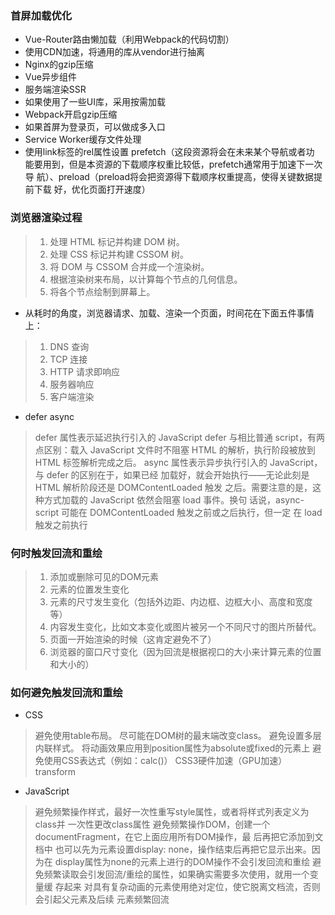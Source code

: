 ### 首屏加载优化
- Vue-Router路由懒加载（利用Webpack的代码切割）
- 使用CDN加速，将通用的库从vendor进行抽离
- Nginx的gzip压缩
- Vue异步组件
- 服务端渲染SSR
- 如果使用了一些UI库，采用按需加载
- Webpack开启gzip压缩
- 如果首屏为登录页，可以做成多入口
- Service Worker缓存文件处理
- 使用link标签的rel属性设置   prefetch（这段资源将会在未来某个导航或者功
能要用到，但是本资源的下载顺序权重比较低，prefetch通常用于加速下一次导
航）、preload（preload将会把资源得下载顺序权重提高，使得关键数据提前下载
好，优化页面打开速度）

### 浏览器渲染过程
> 1. 处理 HTML 标记并构建 DOM 树。
> 2. 处理 CSS 标记并构建 CSSOM 树。
> 3. 将 DOM 与 CSSOM 合并成一个渲染树。
> 4. 根据渲染树来布局，以计算每个节点的几何信息。
> 5. 将各个节点绘制到屏幕上。
- 从耗时的角度，浏览器请求、加载、渲染一个页面，时间花在下面五件事情上：
> 1. DNS 查询
> 2. TCP 连接
> 3. HTTP 请求即响应
> 4. 服务器响应
> 5. 客户端渲染
- defer async 
> defer 属性表示延迟执行引入的 JavaScript
> defer 与相比普通 script，有两点区别：载入 JavaScript 文件时不阻塞
HTML 的解析，执行阶段被放到 HTML 标签解析完成之后。
> async 属性表示异步执行引入的 JavaScript，与 defer 的区别在于，如果已经
加载好，就会开始执行——无论此刻是 HTML 解析阶段还是 DOMContentLoaded 触发
之后。需要注意的是，这种方式加载的 JavaScript 依然会阻塞 load 事件。换句
话说，async-script 可能在 DOMContentLoaded 触发之前或之后执行，但一定
在 load 触发之前执行

### 何时触发回流和重绘
> 1. 添加或删除可见的DOM元素
> 2. 元素的位置发生变化
> 3. 元素的尺寸发生变化（包括外边距、内边框、边框大小、高度和宽度等）
> 4. 内容发生变化，比如文本变化或图片被另一个不同尺寸的图片所替代。
> 5. 页面一开始渲染的时候（这肯定避免不了）
> 6. 浏览器的窗口尺寸变化（因为回流是根据视口的大小来计算元素的位置和大小的）

### 如何避免触发回流和重绘
- CSS
> 避免使用table布局。
> 尽可能在DOM树的最末端改变class。
> 避免设置多层内联样式。
> 将动画效果应用到position属性为absolute或fixed的元素上
> 避免使用CSS表达式（例如：calc()）
> CSS3硬件加速（GPU加速） transform
- JavaScript
> 避免频繁操作样式，最好一次性重写style属性，或者将样式列表定义为class并
一次性更改class属性
> 避免频繁操作DOM，创建一个documentFragment，在它上面应用所有DOM操作，最
后再把它添加到文档中
> 也可以先为元素设置display: none，操作结束后再把它显示出来。因为在
display属性为none的元素上进行的DOM操作不会引发回流和重绘
> 避免频繁读取会引发回流/重绘的属性，如果确实需要多次使用，就用一个变量缓
存起来
> 对具有复杂动画的元素使用绝对定位，使它脱离文档流，否则会引起父元素及后续
元素频繁回流